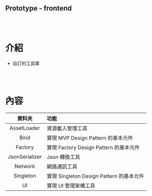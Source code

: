 ## Prototype - frontend

<br><br>

# 介紹

- 自訂的工具庫

<br><br>

# 內容

| 資料夾 | 功能 |
|:-:|:--|
|AssetLoader|資源載入管理工具|
|Bind|實現 MVP Design Pattern 的基本元件|
|Factory|實現 Factory Design Pattern 的基本元件|
|JsonSerializer|Json 轉換工具|
|Network|網路通訊工具|
|Singleton|實現 Singleton Design Pattern 的基本元件|
|UI|實現 UI 管理架構工具|
    
